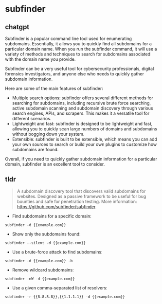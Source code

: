 # subfinder 
## chatgpt 
Subfinder is a popular command line tool used for enumerating subdomains. Essentially, it allows you to quickly find all subdomains for a particular domain name. When you run the subfinder command, it will use a variety of methods and techniques to search for subdomains associated with the domain name you provide. 

Subfinder can be a very useful tool for cybersecurity professionals, digital forensics investigators, and anyone else who needs to quickly gather subdomain information.

Here are some of the main features of subfinder:

- Multiple search options: subfinder offers several different methods for searching for subdomains, including recursive brute force searching, active subdomain scanning and subdomain discovery through various search engines, APIs, and scrapers. This makes it a versatile tool for different scenarios.
- Lightweight and fast: subfinder is designed to be lightweight and fast, allowing you to quickly scan large numbers of domains and subdomains without bogging down your system.
- Extensible: subfinder is built to be extensible, which means you can add your own sources to search or build your own plugins to customize how subdomains are found.

Overall, if you need to quickly gather subdomain information for a particular domain, subfinder is an excellent tool to consider. 

## tldr 
 
> A subdomain discovery tool that discovers valid subdomains for websites.
> Designed as a passive framework to be useful for bug bounties and safe for penetration testing.
> More information: <https://github.com/subfinder/subfinder>.

- Find subdomains for a specific domain:

`subfinder -d {{example.com}}`

- Show only the subdomains found:

`subfinder --silent -d {{example.com}}`

- Use a brute-force attack to find subdomains:

`subfinder -d {{example.com}} -b`

- Remove wildcard subdomains:

`subfinder -nW -d {{example.com}}`

- Use a given comma-separated list of resolvers:

`subfinder -r {{8.8.8.8}},{{1.1.1.1}} -d {{example.com}}`
